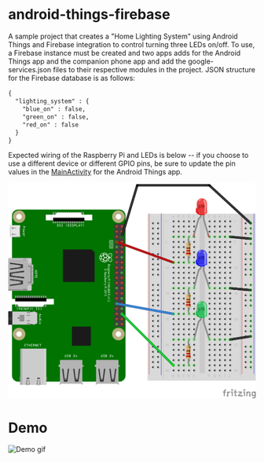 # android-things-firebase
A sample project that creates a "Home Lighting System" using Android Things and Firebase integration to control turning three LEDs on/off. To use, a Firebase instance must be created and two apps adds for the Android Things app and the companion phone app and add the google-services.json files to their respective modules in the project. JSON structure for the Firebase database is as follows:
```
{
  "lighting_system" : {
    "blue_on" : false,
    "green_on" : false,
    "red_on" : false
  }
}
```

Expected wiring of the Raspberry Pi and LEDs is below -- if you choose to use a different device or different GPIO pins, be sure to update the pin values in the [MainActivity](/app/src/main/java/atownsend/androidthingsfirebase/MainActivity.java) for the Android Things app.

![Wiring image](/android_things_sketch.png)

# Demo
![Demo gif](/demo.gif)
